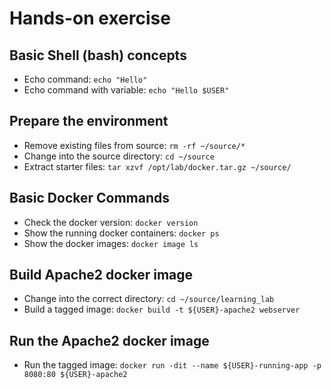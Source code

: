 # Hands-on exercise

## Basic Shell (bash) concepts
 * Echo command: ```echo "Hello"```
 * Echo command with variable: ```echo "Hello $USER"```

## Prepare the environment
 * Remove existing files from source: ```rm -rf ~/source/*```
 * Change into the source directory: ```cd ~/source```
 * Extract starter files: ```tar xzvf /opt/lab/docker.tar.gz ~/source/```

## Basic Docker Commands
 * Check the docker version: ```docker version```
 * Show the running docker containers: ```docker ps```
 * Show the docker images: ```docker image ls```

## Build Apache2 docker image
 * Change into the correct directory: ```cd ~/source/learning_lab```
 * Build a tagged image: ```docker build -t ${USER}-apache2 webserver```

## Run the Apache2 docker image
 * Run the tagged image: ```docker run -dit --name ${USER}-running-app -p 8080:80 ${USER}-apache2```
 
 
 
